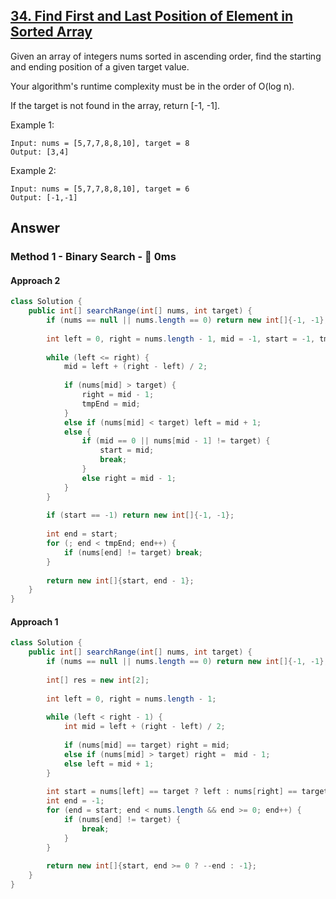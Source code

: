 ## [34. Find First and Last Position of Element in Sorted Array](https://leetcode.com/problems/find-first-and-last-position-of-element-in-sorted-array/)

Given an array of integers nums sorted in ascending order, find the starting and ending position of a given target value.

Your algorithm's runtime complexity must be in the order of O(log n).

If the target is not found in the array, return [-1, -1].

Example 1:
```
Input: nums = [5,7,7,8,8,10], target = 8
Output: [3,4]
```
Example 2:
```
Input: nums = [5,7,7,8,8,10], target = 6
Output: [-1,-1]
```

## Answer
### Method 1 - Binary Search - :rocket: 0ms
#### Approach 2
```java
class Solution {
    public int[] searchRange(int[] nums, int target) {
        if (nums == null || nums.length == 0) return new int[]{-1, -1};
        
        int left = 0, right = nums.length - 1, mid = -1, start = -1, tmpEnd = nums.length;
        
        while (left <= right) {
            mid = left + (right - left) / 2;
            
            if (nums[mid] > target) {
                right = mid - 1;
                tmpEnd = mid;
            }
            else if (nums[mid] < target) left = mid + 1;
            else {
                if (mid == 0 || nums[mid - 1] != target) {
                    start = mid;
                    break;
                }
                else right = mid - 1;
            }
        }
        
        if (start == -1) return new int[]{-1, -1};
        
        int end = start;
        for (; end < tmpEnd; end++) {
            if (nums[end] != target) break;
        }
        
        return new int[]{start, end - 1};
    }
}
```
#### Approach 1
```java
class Solution {
    public int[] searchRange(int[] nums, int target) {
        if (nums == null || nums.length == 0) return new int[]{-1, -1};
        
        int[] res = new int[2];
        
        int left = 0, right = nums.length - 1;
        
        while (left < right - 1) {
            int mid = left + (right - left) / 2;
            
            if (nums[mid] == target) right = mid;
            else if (nums[mid] > target) right =  mid - 1;
            else left = mid + 1;
        }
        
        int start = nums[left] == target ? left : nums[right] == target ? right : -1;
        int end = -1;
        for (end = start; end < nums.length && end >= 0; end++) {
            if (nums[end] != target) {
                break;
            }
        }
        
        return new int[]{start, end >= 0 ? --end : -1};
    }
}
```
